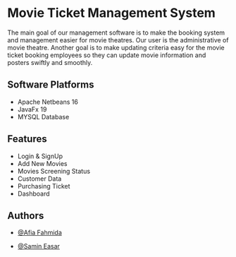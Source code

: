 
# Movie Ticket Management System

The main goal of our management software is to make the booking system and
management easier for movie theatres. Our user is the administrative of movie
theatre. Another goal is to make updating criteria easy for the movie ticket
booking employees so they can update movie information and posters swiftly
and smoothly.







## Software Platforms

- Apache Netbeans 16
- JavaFx 19
- MYSQL Database


## Features

- Login & SignUp
- Add New Movies
- Movies Screening Status
- Customer Data
- Purchasing Ticket
- Dashboard




## Authors

- [@Afia Fahmida](https://github.com/theta131)

- [@Samin Easar](https://github.com/samin-easar)


